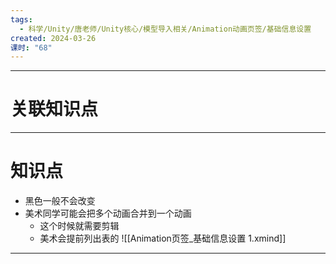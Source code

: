 ```yaml
---
tags:
  - 科学/Unity/唐老师/Unity核心/模型导入相关/Animation动画页签/基础信息设置
created: 2024-03-26
课时: "68"
---
```


---
# 关联知识点



---
# 知识点

- 黑色一般不会改变
- 美术同学可能会把多个动画合并到一个动画
	- 这个时候就需要剪辑
	- 美术会提前列出表的
![[Animation页签_基础信息设置 1.xmind]]

---
